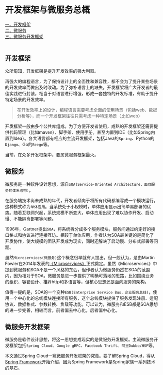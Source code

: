 # 开发框架与微服务总概

<nav>
<a href="#开发框架">一、开发框架</a><br/>
<a href="#微服务">二、微服务</a><br/>
<a href="#微服务开发框架">三、微服务开发框架</a><br/>
</nav>
<br/>

## 开发框架
众所周知，开发框架是提升开发效率的强大利器。

再强大的编程语言，为了保持设计上的全面性和兼容性，都不会为了提升某些场景的开发效率而做出及时改动。为了弥补语言上的缺失，开发框架将广大开发者的最佳实践进行封装，相当于对语言进行增强，形成一套独特的开发标准，有助于提升特定场景的开发效率。

> 在开发效率上的设计，编程语言需要考虑全面的使用场景（包括web、数据分析等），而一个开发框架往往只需考虑一种特定场景（比如web）

开发框架一般由多个公共库组成。为了方便开发者使用，成熟的开发框架还需要提供代码管理（比如maven）、脚手架、使用手册，甚至内置到IDE（比如Spring内置到Idea）。各大语言都有相应的主流开发框架，包括Java的`Spring`、Python的`Django`、Go的`Beego`等。

当前，在众多开发框架中，要属微服务框架最火。

## 微服务 
微服务是一种软件设计思想，源自`SOA(Service-Oriented Architecture，面向服务的体系结构)`。

在服务端技术尚未成熟的年代，开发者倾向于将所有代码都编写成一个模块运行，这种模式称为`单体应用`。当系统处于小规模时，单体应用显示出简单易部署的优势。随着互联网兴起，系统规模不断变大，单体应用出现了难以协作开发、启动慢、不能隔离部署等问题。

1996年，Gartner提出`SOA`，将系统拆分成多个服务模块，服务间通过约定好的接口格式和协议进行连接互访。相较于单体应用，作者认为SOA最关键的是简化了开发协作，使大规模的团队开发成为现实，同时还解决了启动慢、分布式部署等问题。

虽然`Microservices(微服务)`这个概念很早就有人提出，但一般认为，是由Martin Fowler在2014年发表的[《Microservices》](https://martinfowler.com/articles/microservices.html)正式奠定。虽然《Microservices》中提到微服务和SOA不是一个风格的东西，但作者认为微服务仍然在SOA的范围内，因为相对于SOA，微服务是进一步提供了明确可落地的思路，比如围绕业务的组织、容错设计、推荐http和多语言等，但核心思想还是面向服务的架构。

值得一提的是，SOA的一个变种`ESB(Enterprise Service Bus，企业服务总线)`，使用一个中心化的总线模块连接所有服务，这个总线模块提供了服务发现注册、适配协议、数据格式、参数转换、负载等功能。可以认为，微服务和ESB都是SOA思想的进一步完善，相较而言，前者偏去中心化，后者偏中心化。

## 微服务开发框架
微服务是软件设计思想，将这一思想变成现实的是微服务开发框架。主流微服务开发框架包括`Spring Cloud`、`Google gRPC`、`Facebook Thrift`、`阿里Dubbo/HSF`等。

本文通过Spring Cloud一窥微服务开发框架的究竟。要了解Spring Cloud，得从[Spring Framework](SpringFramework.md)开始介绍，因为Spring Framework是Spring家族一系列技术的基石。
